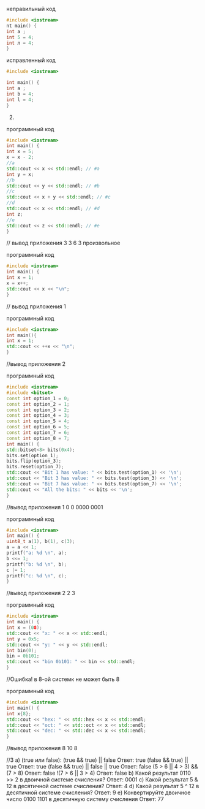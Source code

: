 неправильный код 
``` cpp
#include <iostream>
nt main() {
int a ;
int 5 = 4;
int л = 4;
}
```
исправленный код
``` cpp
#include <iostream>

int main() {
int a ;
int b = 4;
int l = 4;
}
```
2)
программный код
``` cpp
#include <iostream>
int main() {
int x = 5;
x = x - 2;
//a
std::cout << x << std::endl; // #a
int y = x;
//b
std::cout << y << std::endl; // #b
//c
std::cout << x + y << std::endl; // #c
//d
std::cout << x << std::endl; // #d
int z;
//e
std::cout << z << std::endl; // #e
}
```
// вывод приложения 3 3 6 3 произвольное

программный код
``` cpp
#include <iostream>
int main() {
int x = 1;
x = x++;
std::cout << x << "\n";
}
```
// вывод приложения
1

программный код
``` cpp
#include <iostream>
int main(){
int x = 1;
std::cout << ++x << "\n";
}
```
//вывод приложения
2

программный код
``` cpp
#include <iostream>
#include <bitset>
const int option_1 = 0;
const int option_2 = 1;
const int option_3 = 2;
const int option_4 = 3;
const int option_5 = 4;
const int option_6 = 5;
const int option_7 = 6;
const int option_8 = 7;
int main() {
std::bitset<8> bits(0x4);
bits.set(option_1);
bits.flip(option_3);
bits.reset(option_7);
std::cout << "Bit 1 has value: " << bits.test(option_1) << '\n';
std::cout << "Bit 3 has value: " << bits.test(option_3) << '\n';
std::cout << "Bit 7 has value: " << bits.test(option_7) << '\n';
std::cout << "All the bits: " << bits << '\n';
}
```
//вывод приложения
1 0 0 0000 0001 

программный код
``` cpp
#include <iostream>
int main() {
uint8_t a(1), b(1), c(3);
a = a << 1;
printf("a: %d \n", a);
b <<= 1;
printf("b: %d \n", b);
c |= 1;
printf("c: %d \n", c);
}
```
//вывод приложения
2 2 3

программный код
``` cpp
#include <iostream>
int main() {
int x = (08); 
std::cout << "x: " << x << std::endl;
int y = 0x5;
std::cout << "y: " << y << std::endl;
int bin(0);
bin = 0b101;
std::cout << "bin 0b101: " << bin << std::endl;
}
``` 
//Ошибка! в 8-ой системк не может быть 8

программный код
``` cpp
#include <iostream>
int main() {
int x{8};
std::cout << "hex: " << std::hex << x << std::endl;
std::cout << "oct: " << std::oct << x << std::endl;
std::cout << "dec: " << std::dec << x << std::endl;
}
``` 
//вывод приложения
8 10 8

//3
a) (true или false):
(true && true) || false Ответ: true
(false && true) || true  Ответ: true
(false && true) || false || true Ответ: false
(5 > 6 || 4 > 3) && (7 > 8)  Ответ: false
!(7 > 6 || 3 > 4) Ответ: false
b) Какой результат 0110 >> 2 в двоичной системе счисления? Ответ: 0001
c) Какой результат 5 & 12 в десятичной системе счисления? Ответ: 4
d) Какой результат 5 ^ 12 в десятичной системе счисления? Ответ: 9
e) Конвертируйте двоичное число 0100 1101 в десятичную систему счисления Ответ: 77
